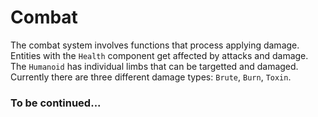 # Combat

The combat system involves functions that process applying damage. Entities with the `Health` component get affected by attacks and damage.
The `Humanoid` has individual limbs that can be targetted and damaged. Currently there are three different damage types: `Brute`, `Burn`, `Toxin`.

### To be continued...
